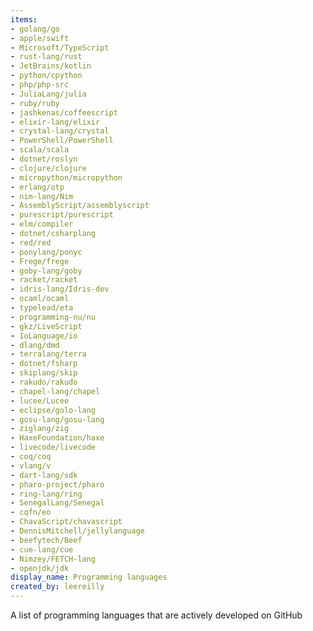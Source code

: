 ```yaml
---
items:
- golang/go
- apple/swift
- Microsoft/TypeScript
- rust-lang/rust
- JetBrains/kotlin
- python/cpython
- php/php-src
- JuliaLang/julia
- ruby/ruby
- jashkenas/coffeescript
- elixir-lang/elixir
- crystal-lang/crystal
- PowerShell/PowerShell
- scala/scala
- dotnet/roslyn
- clojure/clojure
- micropython/micropython
- erlang/otp
- nim-lang/Nim
- AssemblyScript/assemblyscript
- purescript/purescript
- elm/compiler
- dotnet/csharplang
- red/red
- ponylang/ponyc
- Frege/frege
- goby-lang/goby
- racket/racket
- idris-lang/Idris-dev
- ocaml/ocaml
- typelead/eta
- programming-nu/nu
- gkz/LiveScript
- IoLanguage/io
- dlang/dmd
- terralang/terra
- dotnet/fsharp
- skiplang/skip
- rakudo/rakudo
- chapel-lang/chapel
- lucee/Lucee
- eclipse/golo-lang
- gosu-lang/gosu-lang
- ziglang/zig
- HaxeFoundation/haxe
- livecode/livecode
- coq/coq
- vlang/v
- dart-lang/sdk
- pharo-project/pharo
- ring-lang/ring
- SenegalLang/Senegal
- cqfn/eo
- ChavaScript/chavascript
- DennisMitchell/jellylanguage
- beefytech/Beef
- cue-lang/cue
- Nimzey/FETCH-lang
- openjdk/jdk
display_name: Programming languages
created_by: leereilly
---
```

A list of programming languages that are actively developed on GitHub
